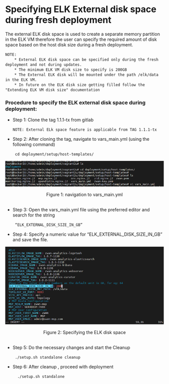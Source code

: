 # Specifying ELK External disk space during fresh deployment 

The external ELK disk space is used to create a separate memory partition in the ELK VM therefore the user can specify the required amount of disk space based on the host disk size during a fresh deployment.

    NOTE:
        * External ELK disk space can be specified only during the fresh  deployment and not during updates.
        * The minimum ELK VM disk size to specify is 200GB
        * The External ELK disk will be mounted under the path /elk/data in the ELK VM.
        * In future on the ELK disk size getting filled follow the "Extending ELK VM disk size" documentation



### Procedure to specify the ELK external disk space during deployment:

- Step 1: Clone the tag 1.1.1-tx from gitlab 

      NOTE: External ELk space feature is applicable from TAG 1.1.1-tx 


- Step 2: After cloning the tag, navigate to vars_main.yml (using the following command)

       cd deployment/setup/host-templates/


![](images/vara_mainNAV.png)

<center>Figure 1: navigation to vars_main.yml</center>
<br>

- Step 3: Open the vars_main.yml file using the preferred editor and search for the string 

       “ELK_EXTERNAL_DISK_SIZE_IN_GB”
    

- Step 4: Specify a numeric value for “ELK_EXTERNAL_DISK_SIZE_IN_GB” and save the file.

![](images/ELKexternalDiscSize.png)

<center>Figure 2: Specifying the ELK disk space</center>
<br>

- Step 5: Do the necessary changes and start  the Cleanup

       ./setup.sh standalone cleanup

- Step 6: After cleanup , proceed with deployment

        ./setup.sh standalone


